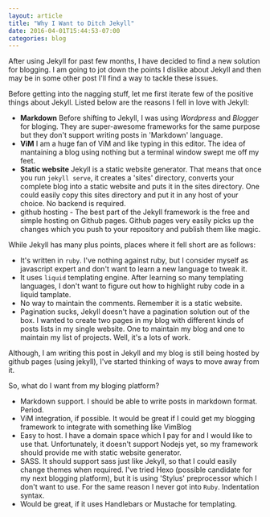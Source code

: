 ```yaml
---
layout: article
title: "Why I Want to Ditch Jekyll"
date: 2016-04-01T15:44:53-07:00
categories: blog
---
```


After using Jekyll for past few months, I have decided to find a new solution for blogging. I am going to jot down the points I dislike about Jekyll and then may be in some other post I'll find a way to tackle these issues.

<!--more-->

Before getting into the nagging stuff, let me first iterate few of the positive things about Jekyll. Listed below are the reasons I fell in love with Jekyll:

- **Markdown** Before shifting to Jekyll, I was using *Wordpress* and *Blogger* for bloging. They are super-awesome frameworks for the same purpose but they don't support writing posts in 'Markdown' language.
- **ViM** I am a huge fan of ViM and like typing in this editor. The idea of mantaining a blog using nothing but a terminal window swept me off my feet.
- **Static website** Jekyll is a static website generator. That means that once you run `jekyll serve`, it creates a 'sites' directory, converts your complete blog into a static website and puts it in the sites directory. One could easily copy this sites directory and put it in any host of your choice. No backend is required.
- github hosting - The best part of the Jekyll framework is the free and simple hosting on Github pages. Github pages very easily picks up the changes which you push to your repository and publish them like magic.

While Jekyll has many plus points, places where it fell short are as follows:

- It's written in `ruby`. I've nothing against ruby, but I consider myself as javascript expert and don't want to learn a new language to tweak it.
- It uses `liquid` templating engine. After learning so many templating languages, I don't want to figure out how to highlight ruby code in a liquid tamplate.
- No way to maintain the comments. Remember it is a static website.
- Pagination sucks, Jekyll doesn't have a pagination solution out of the box. I wanted to create two pages in my blog with different kinds of posts lists in my single website. One to maintain my blog and one to maintain my list of projects. Well, it's a lots of work.

Although, I am writing this post in Jekyll and my blog is still being hosted by github pages (using jekyll), I've started thinking of ways to move away from it.

So, what do I want from my bloging platform?

- Markdown support. I should be able to write posts in markdown format. Period.
- ViM integration, if possible. It would be great if I could get my blogging framework to integrate with something like VimBlog
- Easy to host. I have a domain space which I pay for and I would like to use that. Unfortunately, it doesn't support Nodejs yet, so my framework should provide me with static website generator.
- SASS. It should support sass just like Jekyll, so that I could easily change themes when required. I've tried Hexo (possible candidate for my next blogging platform), but it is using 'Stylus' preprocessor which I don't want to use. For the same reason I never got into `Ruby`. Indentation syntax.
- Would be great, if it uses Handlebars or Mustache for templating.

